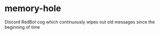 # memory-hole
Discord RedBot cog which continuously wipes out old messages since the beginning of time
